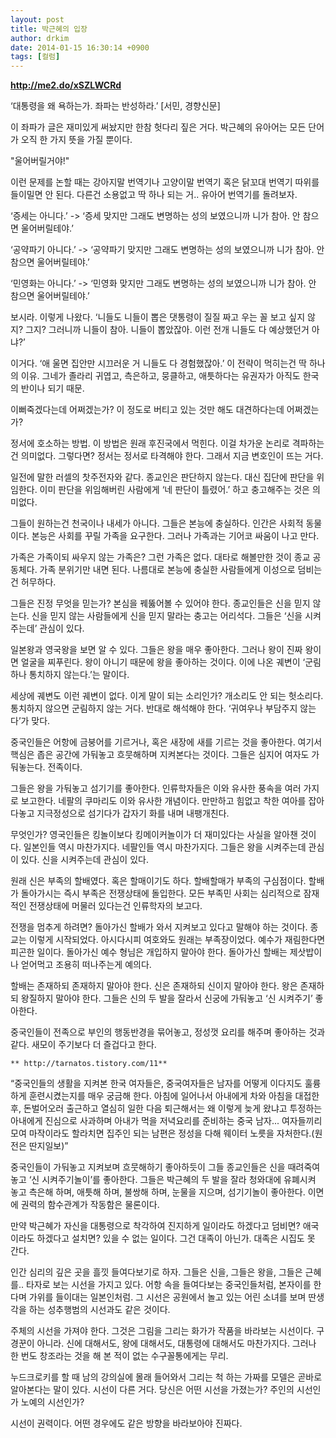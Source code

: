 ```yaml
---
layout: post
title: 박근혜의 입장
author: drkim
date: 2014-01-15 16:30:14 +0900
tags: [컬럼]
---
```

**http://me2.do/xSZLWCRd**

‘대통령을 왜 욕하는가. 좌파는 반성하라.’ [서민, 경향신문]

  


이 좌파가 글은 재미있게 써놨지만 한참 헛다리 짚은 거다. 박근혜의 유아어는 모든 단어가 오직 한 가지 뜻을 가질 뿐이다. 

  


"울어버릴거야!"

  


이런 문제를 논할 때는 강아지말 번역기나 고양이말 번역기 혹은 닭꼬대 번역기 따위를 들이밀면 안 된다. 다른건 소용없고 딱 하나 되는 거.. 유아어 번역기를 돌려보자.

  


‘증세는 아니다.’ -> ‘증세 맞지만 그래도 변명하는 성의 보였으니까 니가 참아. 안 참으면 울어버릴테야.’

  


‘공약파기 아니다.’ -> ‘공약파기 맞지만 그래도 변명하는 성의 보였으니까 니가 참아. 안 참으면 울어버릴테야.’

  


‘민영화는 아니다.’ -> ‘민영화 맞지만 그래도 변명하는 성의 보였으니까 니가 참아. 안 참으면 울어버릴테야.’ 

  


보시라. 이렇게 나왔다. ‘니들도 니들이 뽑은 댓통령이 질질 짜고 우는 꼴 보고 싶지 않지? 그지? 그러니까 니들이 참아. 니들이 뽑았잖아. 이런 전개 니들도 다 예상했던거 아냐?’ 

  


이거다. ‘애 울면 집안만 시끄러운 거 니들도 다 경험했잖아.’ 이 전략이 먹히는건 딱 하나의 이유. 그네가 졸라리 귀엽고, 측은하고, 뭉클하고, 애틋하다는 유권자가 아직도 한국의 반이나 되기 때문.

  


이뻐죽겠다는데 어쩌겠는가? 이 정도로 버티고 있는 것만 해도 대견하다는데 어쩌겠는가?

  


정서에 호소하는 방법. 이 방법은 원래 후진국에서 먹힌다. 이걸 차가운 논리로 격파하는건 의미없다. 그렇다면? 정서는 정서로 타격해야 한다. 그래서 지금 변호인이 뜨는 거다.

  


일전에 말한 러셀의 찻주전자와 같다. 종교인은 판단하지 않는다. 대신 집단에 판단을 위임한다. 이미 판단을 위임해버린 사람에게 ‘네 판단이 틀렸어.’ 하고 충고해주는 것은 의미없다. 

  


그들이 원하는건 천국이나 내세가 아니다. 그들은 본능에 충실하다. 인간은 사회적 동물이다. 본능은 사회를 꾸릴 가족을 요구한다. 그러나 가족과는 기어코 싸움이 나고 만다. 

  


가족은 가족이되 싸우지 않는 가족은? 그런 가족은 없다. 대타로 해볼만한 것이 종교 공동체다. 가족 분위기만 내면 된다. 나름대로 본능에 충실한 사람들에게 이성으로 덤비는건 허무하다. 

  


그들은 진정 무엇을 믿는가? 본심을 꿰뚫어볼 수 있어야 한다. 종교인들은 신을 믿지 않는다. 신을 믿지 않는 사람들에게 신을 믿지 말라는 충고는 어리석다. 그들은 ‘신을 시켜주는데’ 관심이 있다. 

  


일본왕과 영국왕을 보면 알 수 있다. 그들은 왕을 매우 좋아한다. 그러나 왕이 진짜 왕이면 얼굴을 찌푸린다. 왕이 아니기 때문에 왕을 좋아하는 것이다. 이에 나온 궤변이 ‘군림하나 통치하지 않는다.’는 말이다.

  


세상에 궤변도 이런 궤변이 없다. 이게 말이 되는 소리인가? 개소리도 안 되는 헛소리다. 통치하지 않으면 군림하지 않는 거다. 반대로 해석해야 한다. ‘귀여우나 부담주지 않는다’가 맞다. 

  


중국인들은 어항에 금붕어를 기르거나, 혹은 새장에 새를 기르는 것을 좋아한다. 여기서 핵심은 좁은 공간에 가둬놓고 흐뭇해하며 지켜본다는 것이다. 그들은 심지어 여자도 가둬놓는다. 전족이다. 

  


그들은 왕을 가둬놓고 섬기기를 좋아한다. 인류학자들은 이와 유사한 풍속을 여러 가지로 보고한다. 네팔의 쿠마리도 이와 유사한 개념이다. 만만하고 힘없고 착한 여아를 잡아다놓고 지극정성으로 섬기다가 갑자기 화를 내며 내팽개친다. 

  


무엇인가? 영국인들은 킹놀이보다 킹메이커놀이가 더 재미있다는 사실을 알아챈 것이다. 일본인들 역시 마찬가지다. 네팔인들 역시 마찬가지다. 그들은 왕을 시켜주는데 관심이 있다. 신을 시켜주는데 관심이 있다. 

  


원래 신은 부족의 할배였다. 혹은 할매이기도 하다. 할배할매가 부족의 구심점이다. 할배가 돌아가시는 즉시 부족은 전쟁상태에 돌입한다. 모든 부족민 사회는 심리적으로 잠재적인 전쟁상태에 머물러 있다는건 인류학자의 보고다. 

  


전쟁을 멈추게 하려면? 돌아가신 할배가 와서 지켜보고 있다고 말해야 하는 것이다. 종교는 이렇게 시작되었다. 아시다시피 여호와도 원래는 부족장이었다. 예수가 재림한다면 피곤한 일이다. 돌아가신 예수 형님은 개입하지 말아야 한다. 돌아가신 할배는 제삿밥이나 얻어먹고 조용히 떠나주는게 예의다. 

  


할배는 존재하되 존재하지 말아야 한다. 신은 존재하되 신이지 말아야 한다. 왕은 존재하되 왕질하지 말아야 한다. 그들은 신의 두 발을 잘라서 신궁에 가둬놓고 ‘신 시켜주기’ 좋아한다.

  


중국인들이 전족으로 부인의 행동반경을 묶어놓고, 정성껏 요리를 해주며 좋아하는 것과 같다. 새모이 주기보다 더 즐겁다고 한다. 

  


  
    ** http://tarnatos.tistory.com/11** 

  


“중국인들의 생활을 지켜본 한국 여자들은, 중국여자들은 남자를 어떻게 이다지도 훌륭하게 훈련시켰는지를 매우 궁금해 한다. 아침에 일어나서 아내에게 차와 아침을 대접한 후, 돈벌어오러 출근하고 열심히 일한 다음 퇴근해서는 왜 이렇게 늦게 왔냐고 투정하는 아내에게 진심으로 사과하며 아내가 먹을 저녁요리를 준비하는 중국 남자... 여자들끼리 모여 마작이라도 할라치면 집주인 되는 남편은 정성을 다해 웨이터 노릇을 자처한다.(원전은 딴지일보)” 

  


중국인들이 가둬놓고 지켜보며 흐뭇해하기 좋아하듯이 그들 종교인들은 신을 때려죽여놓고 ‘신 시켜주기놀이’를 좋아한다. 그들은 박근혜의 두 발을 잘라 청와대에 유폐시켜 놓고 측은해 하며, 애틋해 하며, 불쌍해 하며, 눈물을 지으며, 섬기기놀이 좋아한다. 이면에 권력의 함수관계가 작동함은 물론이다.

  


만약 박근혜가 자신을 대통령으로 착각하여 진지하게 일이라도 하겠다고 덤비면? 애국이라도 하겠다고 설치면? 있을 수 없는 일이다. 그건 대족이 아닌가. 대족은 시집도 못 간다. 

  


인간 심리의 깊은 곳을 흘낏 들여다보기로 하자. 그들은 신을, 그들은 왕을, 그들은 근혜를.. 타자로 보는 시선을 가지고 있다. 어항 속을 들여다보는 중국인들처럼, 본자이를 한다며 가위를 들이대는 일본인처럼. 그 시선은 공원에서 놀고 있는 어린 소녀를 보며 딴생각을 하는 성추행범의 시선과도 같은 것이다. 

  


주체의 시선을 가져야 한다. 그것은 그림을 그리는 화가가 작품을 바라보는 시선이다. 구경꾼이 아니라. 신에 대해서도, 왕에 대해서도, 대통령에 대해서도 마찬가지다. 그러나 한 번도 창조라는 것을 해 본 적이 없는 수구꼴통에게는 무리. 

  


누드크로키를 할 때 남의 강의실에 몰래 들어와서 그리는 척 하는 가짜를 모델은 곧바로 알아본다는 말이 있다. 시선이 다른 거다. 당신은 어떤 시선을 가졌는가? 주인의 시선인가 노예의 시선인가?

  


시선이 권력이다. 어떤 경우에도 같은 방향을 바라보아야 진짜다.